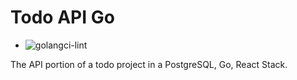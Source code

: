 # Todo API Go

- ![golangci-lint](https://img.shields.io/github/actions/workflow/status/ericthomasca/todo-api-go/golangci-lint.yml?label=golangci-lint)


The API portion of a todo project in a PostgreSQL, Go, React Stack.
